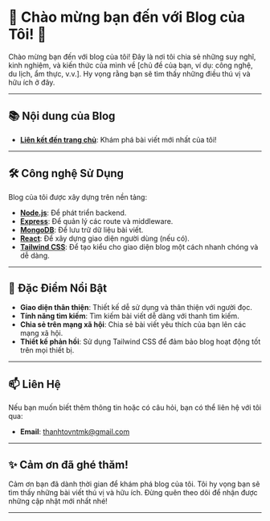 # 🎉 Chào mừng bạn đến với Blog của Tôi! 🎉

Chào mừng bạn đến với blog của tôi! Đây là nơi tôi chia sẻ những suy nghĩ, kinh nghiệm, và kiến thức của mình về [chủ đề của bạn, ví dụ: công nghệ, du lịch, ẩm thực, v.v.]. Hy vọng rằng bạn sẽ tìm thấy những điều thú vị và hữu ích ở đây.

---

## 📚 Nội dung của Blog

- **[Liên kết đến trang chủ](http://localhost:3000/)**: Khám phá bài viết mới nhất của tôi!


---

## 🛠️ Công nghệ Sử Dụng

Blog của tôi được xây dựng trên nền tảng:

- **[Node.js](https://nodejs.org)**: Để phát triển backend.
- **[Express](https://expressjs.com)**: Để quản lý các route và middleware.
- **[MongoDB](https://www.mongodb.com)**: Để lưu trữ dữ liệu bài viết.
- **[React](https://reactjs.org)**: Để xây dựng giao diện người dùng (nếu có).
- **[Tailwind CSS](https://tailwindcss.com)**: Để tạo kiểu cho giao diện blog một cách nhanh chóng và dễ dàng.

---

## 🎨 Đặc Điểm Nổi Bật

- **Giao diện thân thiện**: Thiết kế dễ sử dụng và thân thiện với người đọc.
- **Tính năng tìm kiếm**: Tìm kiếm bài viết dễ dàng với thanh tìm kiếm.
- **Chia sẻ trên mạng xã hội**: Chia sẻ bài viết yêu thích của bạn lên các mạng xã hội.
- **Thiết kế phản hồi**: Sử dụng Tailwind CSS để đảm bảo blog hoạt động tốt trên mọi thiết bị.

---

## 📫 Liên Hệ

Nếu bạn muốn biết thêm thông tin hoặc có câu hỏi, bạn có thể liên hệ với tôi qua:

- **Email**: [thanhtovntmk@gmail.com](mailto:thanhtovntmk@gmail.com)


---

## ✨ Cảm ơn đã ghé thăm!

Cảm ơn bạn đã dành thời gian để khám phá blog của tôi. Tôi hy vọng bạn sẽ tìm thấy những bài viết thú vị và hữu ích. Đừng quên theo dõi để nhận được những cập nhật mới nhất nhé!

---
